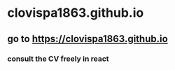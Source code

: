 # clovispa1863.github.io
## go to https://clovispa1863.github.io
### consult the CV freely in react
